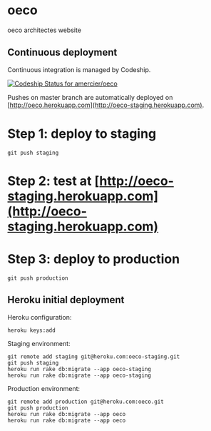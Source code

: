 oeco
====

oeco architectes website


Continuous deployment
---------------------

Continuous integration is managed by Codeship.

[ ![Codeship Status for amercier/oeco](https://codeship.io/projects/fc0a9ad0-3985-0132-5ee4-763227f85a51/status)](https://codeship.io/projects/42221)

Pushes on master branch are automatically deployed on
[http://oeco.herokuapp.com](http://oeco-staging.herokuapp.com).

# Step 1: deploy to staging

    git push staging

# Step 2: test at [http://oeco-staging.herokuapp.com](http://oeco-staging.herokuapp.com)

# Step 3: deploy to production

    git push production


Heroku initial deployment
-------------------------

Heroku configuration:

    heroku keys:add

Staging environment:

    git remote add staging git@heroku.com:oeco-staging.git
    git push staging
    heroku run rake db:migrate --app oeco-staging
    heroku run rake db:migrate --app oeco-staging

Production environment:

    git remote add production git@heroku.com:oeco.git
    git push production
    heroku run rake db:migrate --app oeco
    heroku run rake db:migrate --app oeco
